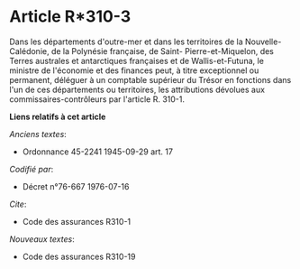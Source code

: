 # Article R*310-3

Dans les départements d'outre-mer et dans les territoires de la Nouvelle-Calédonie, de la Polynésie française, de Saint-
Pierre-et-Miquelon, des Terres australes et antarctiques françaises et de Wallis-et-Futuna, le ministre de l'économie et des
finances peut, à titre exceptionnel ou permanent, déléguer à un comptable supérieur du Trésor en fonctions dans l'un de ces
départements ou territoires, les attributions dévolues aux commissaires-contrôleurs par l'article R. 310-1.

**Liens relatifs à cet article**

_Anciens textes_:

  - Ordonnance 45-2241 1945-09-29 art. 17

_Codifié par_:

  - Décret n°76-667 1976-07-16

_Cite_:

  - Code des assurances R310-1

_Nouveaux textes_:

  - Code des assurances R310-19
